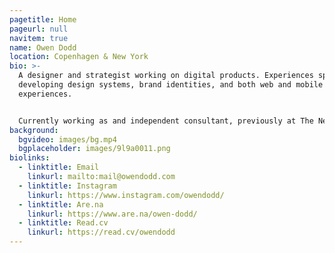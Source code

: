 ```yaml
---
pagetitle: Home
pageurl: null
navitem: true
name: Owen Dodd
location: Copenhagen & New York
bio: >-
  A designer and strategist working on digital products. Experiences spans
  developing design systems, brand identities, and both web and mobile
  experiences.


  Currently working as and independent consultant, previously at The New York Times, and Artsy.
background:
  bgvideo: images/bg.mp4
  bgplaceholder: images/9l9a0011.png
biolinks:
  - linktitle: Email
    linkurl: mailto:mail@owendodd.com
  - linktitle: Instagram
    linkurl: https://www.instagram.com/owendodd/
  - linktitle: Are.na
    linkurl: https://www.are.na/owen-dodd/
  - linktitle: Read.cv
    linkurl: https://read.cv/owendodd
---
```

